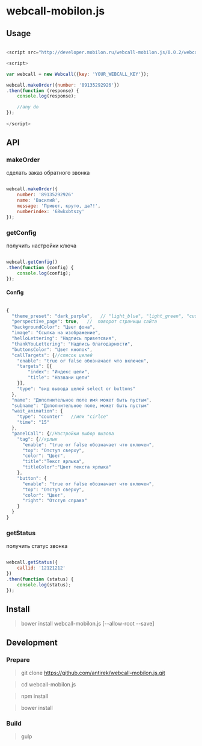 # webcall-mobilon.js

## Usage

`````javascript

<script src="http://developer.mobilon.ru/webcall-mobilon.js/0.0.2/webcall.js"></script>

<script>

var webcall = new Webcall({key: 'YOUR_WEBCALL_KEY'});

webcall.makeOrder({number: '89135292926'})
.then(function (response) {
	console.log(response);

	//any do
});
	
</script>


`````


## API

### makeOrder 

сделать заказ обратного звонка

`````javascript

webcall.makeOrder({
	number: '89135292926'
	name: 'Василий',
	message: 'Привет, круто, да?!',
	numberindex: '68wkxbtszy'
});

`````


### getConfig

получить настройки ключа

`````javascript

webcall.getConfig()
.then(function (config) {
	console.log(config);
});

`````

#### Config

`````javascript

{
  "theme_preset": "dark_purple",   // "light_blue", "light_green", "custom"
  "perspective_page": true,   //  поворот страницы сайта
  "backgroundColor": "Цвет фона",
  "image": "Ссылка на изображение",
  "helloLettering": "Надпись приветсвия",
  "thankYouLettering": "Надпись благодарности",
  "buttonsColor": "Цвет кнопок",
  "callTargets": {//список целей
    "enable": "true or false обозначает что включен",
    "targets": [{
        "index": "Индекс цели",
        "title": "Названи цели" 
    }],
    "type": "вид вывода целей select or buttons" 
  },
  "name": "Дополнительное поле имя может быть пустым",
  "subname": "Дополнительное поле, может быть пустым"
  "wait_animation": {
    "type": "counter"   //или "cirlce"
    "time": "15"
  },
  "panelCall": {//Настройки выбор вызова
    "tag": {//ярлык
      "enable": "true or false обозначает что включен",
      "top": "Отступ сверху",
      "color": "Цвет",
      "title":"Текст ярлыка",
      "titleColor":"Цвет текста ярлыка" 
    },
    "button": {
      "enable": "true or false обозначает что включен",
      "top": "Отступ сверху",
      "color": "Цвет",
      "right": "Отступ справа" 
    }
  }
}

`````


### getStatus 

получить статус звонка

`````javascript

webcall.getStatus({
	callid: '12121212'
})
.then(function (status) {
	console.log(status);
});

`````


## Install

> bower install webcall-mobilon.js  [--allow-root --save]




## Development


### Prepare

> git clone https://github.com/antirek/webcall-mobilon.js.git 

> cd webcall-mobilon.js

> npm install

> bower install


### Build 

> gulp

